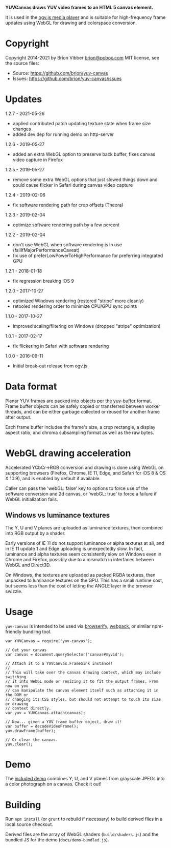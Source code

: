 **YUVCanvas draws YUV video frames to an HTML 5 canvas element.**

It is used in the [ogv.js media player](https://github.com/brion/ogv.js)
and is suitable for high-frequency frame updates using WebGL for drawing
and colorspace conversion.

# Copyright

Copyright 2014-2021 by Brion Vibber <brion@pobox.com>
MIT license, see the source files:

* Source: https://github.com/brion/yuv-canvas
* Issues: https://github.com/brion/yuv-canvas/issues

# Updates

1.2.7 - 2021-05-26
* applied contributed patch updating texture state when frame size changes
* added dev dep for running demo on http-server

1.2.6 - 2019-05-27
* added an extra WebGL option to preserve back buffer, fixes canvas video capture in Firefox

1.2.5 - 2019-05-27
* remove some extra WebGL options that just slowed things down and could cause flicker in Safari during canvas video capture


1.2.4 - 2019-02-06
* fix software rendering path for crop offsets (Theora)

1.2.3 - 2019-02-04
* optimize software rendering path by a few percent

1.2.2 - 2019-02-04
* don't use WebGL when software rendering is in use (failIfMajorPerformanceCaveat)
* fix use of preferLowPowerToHighPerformance for preferring integrated GPU

1.2.1 - 2018-01-18
* fix regression breaking iOS 9

1.2.0 - 2017-10-27
* optimized Windows rendering (restored "stripe" more cleanly)
* retooled rendering order to minimize CPU/GPU sync points

1.1.0 - 2017-10-27
* improved scaling/filtering on Windows (dropped "stripe" optimization)

1.0.1 - 2017-02-17
* fix flickering in Safari with software rendering

1.0.0 - 2016-09-11
* Initial break-out release from ogv.js

# Data format

Planar YUV frames are packed into objects per the [yuv-buffer](https://github.com/brion/yuv-buffer) format. Frame buffer objects can be safely copied or transferred between worker threads, and can be either garbage collected or reused for another frame after output.

Each frame buffer includes the frame's size, a crop rectangle, a display aspect ratio, and chroma subsampling format as well as the raw bytes.

# WebGL drawing acceleration

Accelerated YCbCr->RGB conversion and drawing is done using WebGL on supporting browsers (Firefox, Chrome, IE 11, Edge, and Safari for iOS 8 & OS X 10.9), and is enabled by default if available.

Caller can pass the 'webGL: false' key to options to force use of the software conversion and 2d canvas, or 'webGL: true' to force a failure if WebGL initialization fails.

## Windows vs luminance textures

The Y, U and V planes are uploaded as luminance textures, then combined into RGB output by a shader.

Early versions of IE 11 do not support luminance or alpha textures at all, and in IE 11 update 1 and Edge uploading is unexpectedly slow. In fact, luminance and alpha textures seem consistently slow on Windows even in Chrome and Firefox, possibly due to a mismatch in interfaces between WebGL and Direct3D.

On Windows, the textures are uploaded as packed RGBA textures, then unpacked to luminance textures on the GPU. This has a small runtime cost, but seems less than the cost of letting the ANGLE layer in the browser swizzle.

# Usage

`yuv-canvas` is intended to be used via [browserify](http://browserify.org/), [webpack](http://webpack.github.io/), or similar npm-friendly bundling tool.

```
var YUVCanvas = require('yuv-canvas');

// Get your canvas
var canvas = document.querySelector('canvas#myvid');

// Attach it to a YUVCanvas.FrameSink instance!
//
// This will take over the canvas drawing context, which may include switching
// it into WebGL mode or resizing it to fit the output frames. From now on you
// can manipulate the canvas element itself such as attaching it in the DOM or
// changing its CSS styles, but should not attempt to touch its size or drawing
// context directly.
var yuv = YUVCanvas.attach(canvas);

// Now... given a YUV frame buffer object, draw it!
var buffer = decodeVideoFrame();
yuv.drawFrame(buffer);

// Or clear the canvas.
yuv.clear();
```

# Demo

The [included demo](https://brion.github.io/yuv-canvas/demo.html) combines Y, U, and V planes from grayscale JPEGs into a color photograph on a canvas. Check it out!


# Building

Run `npm install` (or `grunt` to rebuild if necessary) to build derived files in a local source checkout.

Derived files are the array of WebGL shaders (`build/shaders.js`) and the bundled JS for the demo (`docs/demo-bundled.js`).
